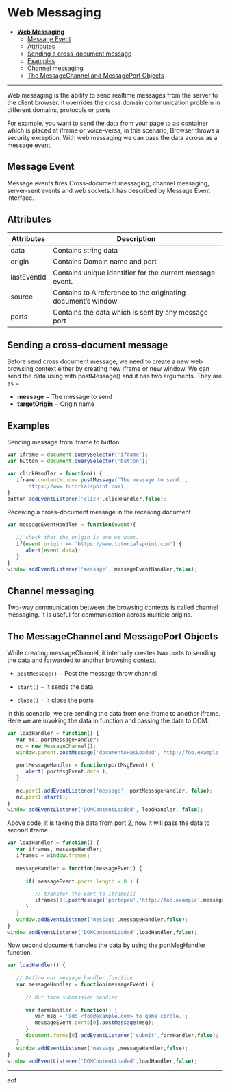 
**Web Messaging**
===
- [**Web Messaging**](#web-messaging)
  - [Message Event](#message-event)
  - [Attributes](#attributes)
  - [Sending a cross-document message](#sending-a-cross-document-message)
  - [Examples](#examples)
  - [Channel messaging](#channel-messaging)
  - [The MessageChannel and MessagePort Objects](#the-messagechannel-and-messageport-objects)
---




Web messaging is the ability to send realtime messages from the server to the client browser. It overrides the cross domain communication problem in different domains, protocols or ports

For example, you want to send the data from your page to ad container which is placed at iframe or voice-versa, in this scenario, Browser throws a security exception. With web messaging we can pass the data across as a message event.

## Message Event
Message events fires Cross-document messaging, channel messaging, server-sent events and web sockets.it has described by Message Event interface.

## Attributes
Attributes | Description
--|--
data|Contains string data
origin|Contains Domain name and port
lastEventId|Contains unique identifier for the current message event.
source|Contains to A reference to the originating document’s window
ports|Contains the data which is sent by any message port

## Sending a cross-document message
Before send cross document message, we need to create a new web browsing context either by creating new iframe or new window. We can send the data using with postMessage() and it has two arguments. They are as −

- **message** − The message to send
- **targetOrigin** − Origin name

## Examples
Sending message from iframe to button
```js
var iframe = document.querySelector('iframe');
var button = document.querySelector('button');

var clickHandler = function() {
   iframe.contentWindow.postMessage('The message to send.',
      'https://www.tutorialspoint.com);
}
button.addEventListener('click',clickHandler,false);
```

Receiving a cross-document message in the receiving document
```js
var messageEventHandler = function(event){
   
   // check that the origin is one we want.
   if(event.origin == 'https://www.tutorialspoint.com') {
      alert(event.data);
   }
}
window.addEventListener('message', messageEventHandler,false);
```
## Channel messaging
Two-way communication between the browsing contexts is called channel messaging. It is useful for communication across multiple origins.

## The MessageChannel and MessagePort Objects
While creating messageChannel, it internally creates two ports to sending the data and forwarded to another browsing context.

- `postMessage()` − Post the message throw channel

- `start()` − It sends the data

- `close()` − It close the ports

In this scenario, we are sending the data from one iframe to another iframe. Here we are invoking the data in function and passing the data to DOM.
```js
var loadHandler = function() {
   var mc, portMessageHandler;
   mc = new MessageChannel();
   window.parent.postMessage('documentAHasLoaded','http://foo.example',[mc.port2]);
   
   portMessageHandler = function(portMsgEvent) {
      alert( portMsgEvent.data );
   }
   
   mc.port1.addEventListener('message', portMessageHandler, false);
   mc.port1.start();
}
window.addEventListener('DOMContentLoaded', loadHandler, false);
```

Above code, it is taking the data from port 2, now it will pass the data to second iframe
```js
var loadHandler = function() {
   var iframes, messageHandler;
   iframes = window.frames;
   
   messageHandler = function(messageEvent) {
      
      if( messageEvent.ports.length > 0 ) {
         
         // transfer the port to iframe[1]
         iframes[1].postMessage('portopen','http://foo.example',messageEvent.ports);
      }
   }
   window.addEventListener('message',messageHandler,false);
}
window.addEventListener('DOMContentLoaded',loadHandler,false);
```
Now second document handles the data by using the portMsgHandler function.
```js
var loadHandler() {
   
   // Define our message handler function
   var messageHandler = function(messageEvent) {
   
      // Our form submission handler
      
      var formHandler = function() {
         var msg = 'add <foo@example.com> to game circle.';
         messageEvent.ports[0].postMessage(msg);
      }
      document.forms[0].addEventListener('submit',formHandler,false);
   }
   window.addEventListener('message',messageHandler,false);
}
window.addEventListener('DOMContentLoaded',loadHandler,false);
```
---
eof
